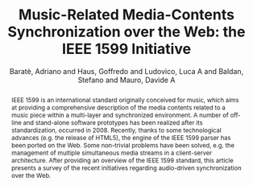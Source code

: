 --- 
title: "Music-Related Media-Contents Synchronization over the Web: the IEEE 1599 Initiative" 
abstract: "IEEE 1599 is an international standard originally conceived for music, which aims at providing a comprehensive description of the media contents related to a music piece within a multi-layer and synchronized environment. A number of off-line and stand-alone software prototypes has been realized after its standardization, occurred in 2008. Recently, thanks to some technological advances (e.g. the release of HTML5), the engine of the IEEE 1599 parser has been ported on the Web. Some non-trivial problems have been solved, e.g. the management of multiple simultaneous media streams in a client-server architecture. After providing an overview of the IEEE 1599 standard, this article presents a survey of the recent initiatives regarding audio-driven synchronization over the Web." 
address: "Paris" 
author: "Baratè, Adriano and Haus, Goffredo and Ludovico, Luca A and Baldan, Stefano and Mauro, Davide A"
webAuthor: "Adriano Baratè, Goffredo Haus, Luca A Ludovico, Stefano Baldan, Davide A Mauro" 
booktitle: "Proceedings of the International Web Audio Conference" 
editor: "Goldszmidt, Samuel and Schnell, Norbert and Saiz, Victor and Matuszewski, Benjamin" 
month: "Proceedings of the International Web Audio Conference"
pages: "" 
publisher: "IRCAM" 
series: "WAC '15"
type: "Poster"  
year: "2015" 
id: "2015_EA_2" 
tags: year2015
media: none 
pdflink: /_data/papers/pdf/2015/2015_2.pdf
ISSN: 2663-5844
---
